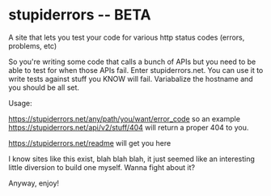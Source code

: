 # stupiderrors -- BETA 
A site that lets you test your code for various http status codes (errors, problems, etc) 


So you're writing some code that calls a bunch of APIs but you need to be able to test
for when those APIs fail. Enter stupiderrors.net. You can use it to write tests against stuff you
KNOW will fail. Variabalize the hostname and you should be all set. 

Usage: 

https://stupiderrors.net/any/path/you/want/error_code so an example
https://stupiderrors.net/api/v2/stuff/404 will return a proper 404 to you. 

https://stupiderrors.net/readme will get you here

I know sites like this exist, blah blah blah, it just seemed like an interesting little diversion to build one myself. 
Wanna fight about it? 


Anyway, enjoy! 

